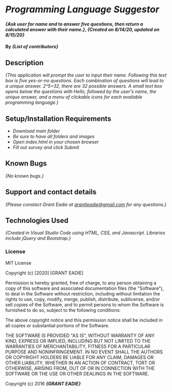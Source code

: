 

# _Programming Language Suggestor_

#### _{Ask user for name and to answer five questions, then return a calculated answer with their name.}, {Created on 8/14/20, updated on 8/15/20}_

#### By _**{List of contributors}**_

## Description

_{This application will prompt the user to input their name. Following this text box is five yes-or-no questions. Each combination of questions will lead to a unique answer. 2^5=32, there are 32 possible answers. A small text box opens below the questions with Hello, followed by the user's name, the unique answer, and a menu of clickable icons for each available programming language.}_

## Setup/Installation Requirements

* _Download main folder_
* _Be sure to have all folders and images_
* _Open index.html in your chosen browser_
* _Fill out survey and click Submit_


## Known Bugs

_{No known bugs.}_

## Support and contact details

_{Please constact Grant Eadie at grantleadie@gmail.com for any questions.}_

## Technologies Used

_{Created in Visual Studio Code using HTML, CSS, and Javascript. Libraries include jQuery and Bootstrap.}_

### License

MIT License

Copyright (c) [2020] [GRANT EADIE]

Permission is hereby granted, free of charge, to any person obtaining a copy
of this software and associated documentation files (the "Software"), to deal
in the Software without restriction, including without limitation the rights
to use, copy, modify, merge, publish, distribute, sublicense, and/or sell
copies of the Software, and to permit persons to whom the Software is
furnished to do so, subject to the following conditions:

The above copyright notice and this permission notice shall be included in all
copies or substantial portions of the Software.

THE SOFTWARE IS PROVIDED "AS IS", WITHOUT WARRANTY OF ANY KIND, EXPRESS OR
IMPLIED, INCLUDING BUT NOT LIMITED TO THE WARRANTIES OF MERCHANTABILITY,
FITNESS FOR A PARTICULAR PURPOSE AND NONINFRINGEMENT. IN NO EVENT SHALL THE
AUTHORS OR COPYRIGHT HOLDERS BE LIABLE FOR ANY CLAIM, DAMAGES OR OTHER
LIABILITY, WHETHER IN AN ACTION OF CONTRACT, TORT OR OTHERWISE, ARISING FROM,
OUT OF OR IN CONNECTION WITH THE SOFTWARE OR THE USE OR OTHER DEALINGS IN THE
SOFTWARE.

Copyright (c) 2016 **_{GRANT EADIE}_**
